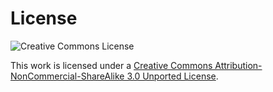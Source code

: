 # License

![Creative Commons License](https://github.com/watir/watirbook/raw/master/images/cc.png)

This work is licensed under a [Creative Commons Attribution-NonCommercial-ShareAlike 3.0 Unported License](http://creativecommons.org/licenses/by-nc-sa/3.0/).

